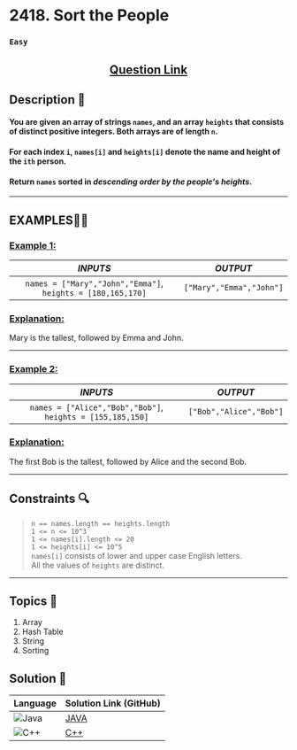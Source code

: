 # 2418. Sort the People

### `Easy`


<h2 align="center">
<a href="https://leetcode.com/problems/sort-the-people/description/?envType=daily-question&envId=2024-07-22"><strong>Question Link</strong></a>
</h2>


## Description 📑

#### You are given an array of strings `names`, and an array `heights` that consists of distinct positive integers. Both arrays are of length `n`.

#### For each index `i`, `names[i]` and `heights[i]` denote the name and height of the `ith` person.

#### Return `names` sorted in _descending order by the people's heights_.

---

## **EXAMPLES**💫✨ </br>

<h3>

<ins>**Example 1**:</ins> </br>

| _INPUTS_ | _OUTPUT_ |
| :-----------: | :-----------: |
| `names = ["Mary","John","Emma"]`, `heights = [180,165,170]` | `["Mary","Emma","John"]` |

</h3>

<h3>
<ins>Explanation:</ins>
</h3>

Mary is the tallest, followed by Emma and John.

___
<h3>

<ins>**Example 2**:</ins> </br>

| _INPUTS_ | _OUTPUT_ |
| :-----------: | :-----------: |
| `names = ["Alice","Bob","Bob"]`, `heights = [155,185,150]` | `["Bob","Alice","Bob"]` |

</h3>

<h3>
<ins>Explanation:</ins>
</h3>

The first Bob is the tallest, followed by Alice and the second Bob.

___

## Constraints 🔍

> `n == names.length == heights.length`</br>
> `1 <= n <= 10^3`</br>
> `1 <= names[i].length <= 20`</br>
> `1 <= heights[i] <= 10^5`</br>
> `names[i]` consists of lower and upper case English letters.</br>
> All the values of `heights` are distinct.

___

## Topics 📝

1. Array
2. Hash Table
3. String
4. Sorting

## Solution 📃

|  Language   |  Solution Link (GitHub) |
| ------------- | ------------- |
|  ![Java](https://img.shields.io/badge/java-%23ED8B00.svg?style=flat&logo=openjdk&logoColor=white)  | [JAVA](https://github.com/Purnima47/Leetcode-Solutions/blob/main/%F0%9F%9F%A2%20Easy/2418%20-%20Sort%20the%20People/_2418SortThePeople.java) |
|  ![C++](https://img.shields.io/badge/c++-%2300599C.svg?style=plastic&logo=c%2B%2B&logoColor=white)  | [C++](https://github.com/Purnima47/Leetcode-Solutions/blob/main/%F0%9F%9F%A2%20Easy/2418%20-%20Sort%20the%20People/_2418SortThePeople.cpp)  |
